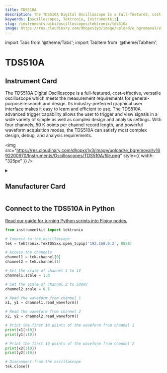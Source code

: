 ```yaml
---
title: TDS510A
description: The TDS510A Digital Oscilloscope is a full-featured, cost-effective, versatile oscilloscope which meets the measurement requirements for general-purpose research and design. Its industry-preferred graphical user interface makes it easy to learn and efficient to use. The TDS510A advanced trigger capability allows the user to trigger and view signals in a wide variety of simple as well as complex design and analysis settings. With four channels, 50 K points per channel record length, and powerful waveform acquisition modes, the TDS510A can satisfy most complex design, debug, and analysis requirements.
keywords: [oscilloscopes, Tektronix, Instrumentkit]
slug: /instruments-wiki/oscilloscopes/tektronix/tds510a
image: https://res.cloudinary.com/dhopxs1y3/image/upload/e_bgremoval/v1692200970/Instruments/Oscilloscopes/TDS510A/file.png
---
```


import Tabs from '@theme/Tabs';
import TabItem from '@theme/TabItem';

# TDS510A

## Instrument Card

<div className="flex">

<div>

The TDS510A Digital Oscilloscope is a full-featured, cost-effective, versatile oscilloscope which meets the measurement requirements for general-purpose research and design. Its industry-preferred graphical user interface makes it easy to learn and efficient to use. The TDS510A advanced trigger capability allows the user to trigger and view signals in a wide variety of simple as well as complex design and analysis settings. With four channels, 50 K points per channel record length, and powerful waveform acquisition modes, the TDS510A can satisfy most complex design, debug, and analysis requirements.

</div>

<img src="https://res.cloudinary.com/dhopxs1y3/image/upload/e_bgremoval/v1692200970/Instruments/Oscilloscopes/TDS510A/file.png" style={{ width: "325px" }} />

</div>

<details>
<summary><h2>Manufacturer Card</h2></summary>

<img src="https://res.cloudinary.com/dhopxs1y3/image/upload/e_bgremoval/v1692125954/Instruments/Vendor%20Logos/Tektronix.png" style={{ width: "100%", objectFit: "cover" }} />

Tektronix, Inc., historically widely known as Tek, is an American company best known for manufacturing test and measurement devices such as [oscilloscopes](https://en.wikipedia.org/wiki/Oscilloscope), [logic analyzers](https://en.wikipedia.org/wiki/Logic_analyzer), and video and mobile test protocol equipment. <a href="https://www.tek.com/en">Website</a>.

<ul>
  <li>Headquarters: USA</li>
  <li>Yearly Revenue (millions, USD): 5800.0</li>
</ul>
</details>

## Connect to the TDS510A in Python

[Read our guide for turning Python scripts into Flojoy nodes.](https://docs.flojoy.ai/custom-nodes/creating-custom-node/)


<Tabs>
<TabItem value="Instrumentkit" label="Instrumentkit">

```python
from instrumentkit import tektronix

# Connect to the oscilloscope
tek = tektronix.TekTDS5xx.open_tcpip('192.168.0.2', 8888)

# Access the channels
channel1 = tek.channel[0]
channel2 = tek.channel[1]

# Set the scale of channel 1 to 1V
channel1.scale = 1.0

# Set the scale of channel 2 to 500mV
channel2.scale = 0.5

# Read the waveform from channel 1
x1, y1 = channel1.read_waveform()

# Read the waveform from channel 2
x2, y2 = channel2.read_waveform()

# Print the first 10 points of the waveform from channel 1
print(x1[:10])
print(y1[:10])

# Print the first 10 points of the waveform from channel 2
print(x2[:10])
print(y2[:10])

# Disconnect from the oscilloscope
tek.close()
```

</TabItem>
</Tabs>